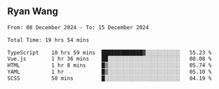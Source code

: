 ## Ryan Wang

<!--START_SECTION:waka-->

```txt
From: 08 December 2024 - To: 15 December 2024

Total Time: 19 hrs 54 mins

TypeScript    10 hrs 59 mins  █████████████▓░░░░░░░░░░░   55.23 %
Vue.js        1 hr 36 mins    ██░░░░░░░░░░░░░░░░░░░░░░░   08.08 %
HTML          1 hr 8 mins     █▒░░░░░░░░░░░░░░░░░░░░░░░   05.74 %
YAML          1 hr            █▒░░░░░░░░░░░░░░░░░░░░░░░   05.10 %
SCSS          50 mins         █░░░░░░░░░░░░░░░░░░░░░░░░   04.19 %
```

<!--END_SECTION:waka-->
